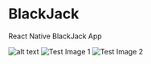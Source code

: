 # BlackJack
React Native BlackJack App

![alt text](https://github.com/quinnlewis98/BlackJack/assets/Ex1.png?raw=true)
![Test Image 1](https://github.com/quinnlewis98/BlackJack/assets/Ex1.png)
![Test Image 2](https://github.com/quinnlewis98/BlackJack/assets/Ex2.png)
